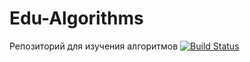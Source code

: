 # Edu-Algorithms
Репозиторий для изучения алгоритмов [![Build Status](https://travis-ci.org/SGCube/Edu-Algorithms.svg?branch=master)](https://travis-ci.org/SGCube/Edu-Algorithms)
